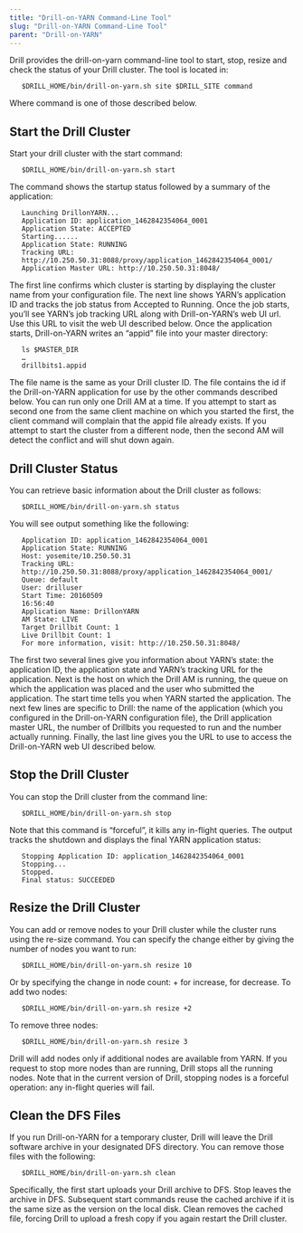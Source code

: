 ```yaml
---
title: "Drill-on-YARN Command-Line Tool"
slug: "Drill-on-YARN Command-Line Tool"
parent: "Drill-on-YARN"
---
```


Drill provides the drill-on-yarn command-line tool to start, stop, resize and check the status of your Drill cluster. The tool is located in:

       $DRILL_HOME/bin/drill-on-yarn.sh site $DRILL_SITE command

Where command is one of those described below.

## Start the Drill Cluster

Start your drill cluster with the start command:

       $DRILL_HOME/bin/drill-on-yarn.sh start

The command shows the startup status followed by a summary of the application:

       Launching DrillonYARN...
       Application ID: application_1462842354064_0001
       Application State: ACCEPTED
       Starting......
       Application State: RUNNING
       Tracking URL:
       http://10.250.50.31:8088/proxy/application_1462842354064_0001/
       Application Master URL: http://10.250.50.31:8048/


The first line confirms which cluster is starting by displaying the cluster name from your
configuration file. The next line shows YARN’s application ID and tracks the job status from
Accepted to Running. Once the job starts, you’ll see YARN’s job tracking URL along with
Drill-on-YARN’s web UI url. Use this URL to visit the web UI described below. Once the application starts, Drill-on-YARN writes an “appid” file into your master directory:

       ls $MASTER_DIR
       …
       drillbits1.appid

The file name is the same as your Drill cluster ID. The file contains the id if the Drill-on-YARN application for use by the other commands described below. You can run only one Drill AM at a time. If you attempt to start as second one from the same client machine on which you started the first, the client command will complain that the appid file already exists. If you attempt to start the cluster from a different node, then the second AM will detect the conflict and will shut down again.

## Drill Cluster Status

You can retrieve basic information about the Drill cluster as follows:

       $DRILL_HOME/bin/drill-on-yarn.sh status

You will see output something like the following:

       Application ID: application_1462842354064_0001
       Application State: RUNNING
       Host: yosemite/10.250.50.31
       Tracking URL:
       http://10.250.50.31:8088/proxy/application_1462842354064_0001/
       Queue: default
       User: drilluser
       Start Time: 20160509
       16:56:40
       Application Name: DrillonYARN
       AM State: LIVE
       Target Drillbit Count: 1
       Live Drillbit Count: 1
       For more information, visit: http://10.250.50.31:8048/


The first two several lines give you information about YARN’s state: the application ID, the
application state and YARN’s tracking URL for the application. Next is the host on which the Drill AM is running, the queue on which the application was placed and the user who submitted the application. The start time tells you when YARN started the application.
The next few lines are specific to Drill: the name of the application (which you configured in the Drill-on-YARN configuration file), the Drill application master URL, the number of Drillbits you requested to run and the number actually running. Finally, the last line gives you the URL to use to access the Drill-on-YARN web UI described below.

## Stop the Drill Cluster
You can stop the Drill cluster from the command line:

       $DRILL_HOME/bin/drill-on-yarn.sh stop

Note that this command is “forceful”, it kills any in-flight queries. The output tracks the shutdown and displays the final YARN application status:

       Stopping Application ID: application_1462842354064_0001
       Stopping...
       Stopped.
       Final status: SUCCEEDED

## Resize the Drill Cluster
You can add or remove nodes to your Drill cluster while the cluster runs using the re-size
command. You can specify the change either by giving the number of nodes you want to run:

       $DRILL_HOME/bin/drill-on-yarn.sh resize 10

Or by specifying the change in node count: + for increase, for decrease. To add two nodes:

       $DRILL_HOME/bin/drill-on-yarn.sh resize +2

To remove three nodes:

       $DRILL_HOME/bin/drill-on-yarn.sh resize 3

Drill will add nodes only if additional nodes are available from YARN. If you request to stop more nodes than are running, Drill stops all the running nodes. Note that in the current version of Drill, stopping nodes is a forceful operation: any in-flight queries will fail.

## Clean the DFS Files

If you run Drill-on-YARN for a temporary cluster, Drill will leave the Drill software archive in your designated DFS directory. You can remove those files with the following:

       $DRILL_HOME/bin/drill-on-yarn.sh clean

Specifically, the first start uploads your Drill archive to DFS. Stop leaves the archive in DFS. Subsequent start commands reuse the cached archive if it is the same size as the version on the local disk. Clean removes the cached file, forcing Drill to upload a fresh copy if you again restart the Drill cluster.